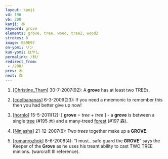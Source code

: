 ```yaml
---
layout: kanji
v4: 196
v6: 208
kanji: 林
keyword: grove
elements: grove, tree, wood, tree2, wood2
strokes: 8
image: E69E97
on-yomi: リン
kun-yomi: はやし
permalink: /林/
redirect_from:
 - /208/
prev: 木
next: 森
---
```


1) [<a href="http://kanji.koohii.com/profile/Christine_Tham">Christine_Tham</a>] 30-7-2007(92): A<strong> grove</strong> has at least two TREEs.

2) [<a href="http://kanji.koohii.com/profile/coolbananas">coolbananas</a>] 6-3-2009(23): If you need a mnemonic to remember this then you had better give up now!

3) [<a href="http://kanji.koohii.com/profile/hornlo">hornlo</a>] 15-5-2011(12): [ <strong>grove</strong> = <em>tree</em> + <em>tree</em> ] - a <strong>grove</strong> is between a single <a href="../v4/195.html">tree</a> (#195 木) and a many-treed <a href="../v4/197.html">forest</a> (#197 森).

4) [<a href="http://kanji.koohii.com/profile/Ninjasha">Ninjasha</a>] 21-12-2007(6): Two <em>trees</em> together make up a<strong> GROVE</strong>.

5) [<a href="http://kanji.koohii.com/profile/romanrozhok">romanrozhok</a>] 8-6-2008(4): &quot;I must...safe guard the<strong> GROVE</strong>&quot; says the Keeper of the<strong> Grove</strong> as he uses his treant ability to cast TWO TREE minions. (warcraft III reference).

